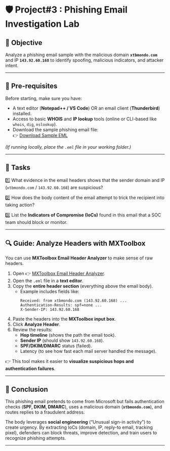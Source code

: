 # 🛡️ Project#3 : Phishing Email Investigation Lab  

## 🎯 Objective  
Analyze a phishing email sample with the malicious domain **`xtbmondo.com`** and IP **`143.92.60.168`** to identify spoofing, malicious indicators, and attacker intent.  

---

## 📂 Pre-requisites  
Before starting, make sure you have:  

- A text editor (**Notepad++ / VS Code**) OR an email client (**Thunderbird**) installed.  
- Access to basic **WHOIS** and **IP lookup** tools (online or CLI-based like `whois`, `dig`, `nslookup`).  
- Download the sample phishing email file:  
  👉 [Download Sample EML](https://drive.google.com/uc?export=download&id=1tdiUu78crONFRXtpc45ktEoEvGphWhlS
)  

*(If running locally, place the `.eml` file in your working folder.)*  

---

## 🔑 Tasks  

1️⃣ What evidence in the email headers shows that the sender domain and IP (`xtbmondo.com` / `143.92.60.168`) are suspicious?  

2️⃣ How does the body content of the email attempt to trick the recipient into taking action?  

3️⃣ List the **Indicators of Compromise (IoCs)** found in this email that a SOC team should block or monitor.  

---

## 🔍 Guide: Analyze Headers with MXToolbox  

You can use **MXToolbox Email Header Analyzer** to make sense of raw headers.  

1. Open 👉 [MXToolbox Email Header Analyzer](https://mxtoolbox.com/EmailHeaders.aspx).  
2. Open the `.eml` file in a **text editor**.  
3. Copy the **entire header section** (everything above the email body).  
   - Example includes fields like:  
     ```
     Received: from xtbmondo.com (143.92.60.168) ...
     Authentication-Results: spf=none ...
     X-Sender-IP: 143.92.60.168
     ```
4. Paste the headers into the **MXToolbox input box**.  
5. Click **Analyze Header**.  
6. Review the results:  
   - **Hop timeline** (shows the path the email took).  
   - **Sender IP** (should show `143.92.60.168`).  
   - **SPF/DKIM/DMARC** status (failed).  
   - Latency (to see how fast each mail server handled the message).  

👉 This tool makes it easier to **visualize suspicious hops and authentication failures**.  

---

## 📝 Conclusion  
This phishing email pretends to come from Microsoft but fails authentication checks (**SPF, DKIM, DMARC**), uses a malicious domain (**`xtbmondo.com`**), and routes replies to a fraudulent address.  

The body leverages **social engineering** (“Unusual sign-in activity”) to create urgency. By extracting IoCs (domain, IP, reply-to email, tracking pixel), defenders can block threats, improve detection, and train users to recognize phishing attempts.  

---

